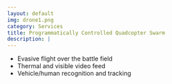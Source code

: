 ```yaml
---
layout: default
img: drone1.png
category: Services
title: Programmatically Controlled Quadcopter Swarm
description: |
---
```



 - Evasive flight over the battle field
 - Thermal and visible video feed
 - Vehicle/human recognition and tracking
